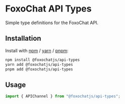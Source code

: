 # FoxoChat API Types

Simple type definitions for the FoxoChat API.

## Installation

Install with [npm](https://www.npmjs.com/) / [yarn](https://yarnpkg.com) / [pnpm](https://pnpm.js.org/):

```sh
npm install @foxochatjs/api-types
yarn add @foxochatjs/api-types
pnpm add @foxochatjs/api-types
```

## Usage

```ts
import { APIChannel } from "@foxochatjs/api-types";
```
